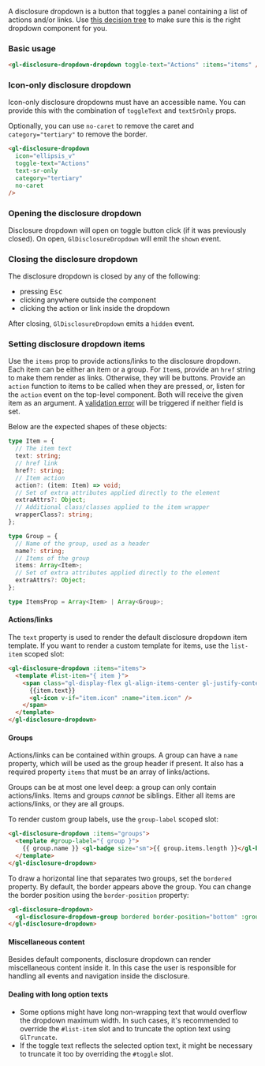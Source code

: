 A disclosure dropdown is a button that toggles a panel containing a list of actions and/or links. Use
[this decision tree](https://design.gitlab.com/components/dropdown-overview#which-component-should-you-use)
to make sure this is the right dropdown component for you.

### Basic usage

```html
<gl-disclosure-dropdown-dropdown toggle-text="Actions" :items="items" />
```

### Icon-only disclosure dropdown

Icon-only disclosure dropdowns must have an accessible name.
You can provide this with the combination of `toggleText` and `textSrOnly` props.

Optionally, you can use `no-caret` to remove the caret and `category="tertiary"` to remove the border.

```html
<gl-disclosure-dropdown
  icon="ellipsis_v"
  toggle-text="Actions"
  text-sr-only
  category="tertiary"
  no-caret
/>
```

### Opening the disclosure dropdown

Disclosure dropdown will open on toggle button click (if it was previously closed).
On open, `GlDisclosureDropdown` will emit the `shown` event.

### Closing the disclosure dropdown

The disclosure dropdown is closed by any of the following:

- pressing <kbd>Esc</kbd>
- clicking anywhere outside the component
- clicking the action or link inside the dropdown

After closing, `GlDisclosureDropdown` emits a `hidden` event.

### Setting disclosure dropdown items

Use the `items` prop to provide actions/links to the disclosure dropdown. Each
item can be either an item or a group. For `Item`s, provide an `href` string to
make them render as links. Otherwise, they will be buttons. Provide an `action`
function to items to be called when they are pressed, or, listen for the
`action` event on the top-level component. Both will receive the given item as
an argument.
A <!-- markdownlint-disable-next-line line-length -->
[validation error](https://gitlab.com/gitlab-org/gitlab-ui/-/blob/6cbff4f908b429cc01f17a4cc2868e881db1aa31/src/components/base/new_dropdowns/disclosure/utils.js#L1)
will be triggered if neither field is set.

Below are the expected shapes of these objects:

```typescript
type Item = {
  // The item text
  text: string;
  // href link
  href?: string;
  // Item action
  action?: (item: Item) => void;
  // Set of extra attributes applied directly to the element
  extraAttrs?: Object;
  // Additional class/classes applied to the item wrapper
  wrapperClass?: string;
};

type Group = {
  // Name of the group, used as a header
  name?: string;
  // Items of the group
  items: Array<Item>;
  // Set of extra attributes applied directly to the element
  extraAttrs?: Object;
};

type ItemsProp = Array<Item> | Array<Group>;
```

#### Actions/links

The `text` property is used to render the default disclosure dropdown item
template. If you want to render a custom template for items, use the
`list-item` scoped slot:

```html
<gl-disclosure-dropdown :items="items">
  <template #list-item="{ item }">
    <span class="gl-display-flex gl-align-items-center gl-justify-content-space-between">
      {{item.text}}
      <gl-icon v-if="item.icon" :name="item.icon" />
    </span>
  </template>
</gl-disclosure-dropdown>
```

#### Groups

Actions/links can be contained within groups. A group can have a `name`
property, which will be used as the group header if present.
It also has a required property `items` that must be an array of links/actions.

Groups can be at most one level deep: a group can only contain actions/links.
Items and groups _cannot_ be siblings. Either all items are actions/links,
or they are all groups.

To render custom group labels, use the `group-label` scoped slot:

```html
<gl-disclosure-dropdown :items="groups">
  <template #group-label="{ group }">
    {{ group.name }} <gl-badge size="sm">{{ group.items.length }}</gl-badge>
  </template>
</gl-disclosure-dropdown>
```

To draw a horizontal line that separates two groups, set the `bordered` property.
By default, the border appears above the group. You can change the border position
using the `border-position` property:

```html
<gl-disclosure-dropdown>
  <gl-disclosure-dropdown-group bordered border-position="bottom" :group="group" />
</gl-disclosure-dropdown>
```

#### Miscellaneous content

Besides default components, disclosure dropdown can render miscellaneous content inside it.
In this case the user is responsible for handling all events and navigation inside the disclosure.

#### Dealing with long option texts

- Some options might have long non-wrapping text that would overflow the dropdown maximum width. In
  such cases, it's recommended to override the `#list-item` slot and to truncate the option text using
  `GlTruncate`.
- If the toggle text reflects the selected option text, it might be necessary to truncate
  it too by overriding the `#toggle` slot.
